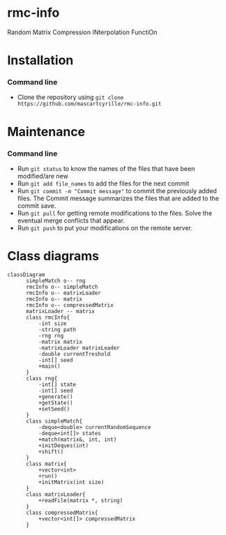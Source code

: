 # rmc-info
Random Matrix Compression INterpolation FunctiOn

# Installation
### Command line
- Clone the repository using `git clone https://github.com/mascartcyrille/rmc-info.git`

# Maintenance
### Command line
- Run `git status` to know the names of the files that have been modified/are new
- Run `git add file_names` to add the files for the next commit
- Run `git commit -m "Commit message"` to commit the previously added files. The Commit message summarizes the files that are added to the commit save.
- Run `git pull` for getting remote modifications to the files. Solve the eventual merge conflicts that appear.
- Run `git push` to put your modifications on the remote server.

# Class diagrams

```mermaid
classDiagram
      simpleMatch o-- rng
      rmcInfo o-- simpleMatch
      rmcInfo o-- matrixLoader
      rmcInfo o-- matrix
      rmcInfo o-- compressedMatrix
      matrixLoader -- matrix
      class rmcInfo{
          -int size
          -string path
          -rng rng
          -matrix matrix
          -matrixLoader matrixLoader
          -double currentTreshold
          -int[] seed
          +main()
      }
      class rng{
          -int[] state
          -int[] seed
          +generate()
          +getState()
          +setSeed()
      }
      class simpleMatch{
          -deque<double> currentRandomSequence
          -deque<int[]> states
          +match(matrix&, int, int)
          +initDeques(int)
          +shift()
      }
      class matrix{
          +vector<int>
          +run()
          +initMatrix(int size)
      }
      class matrixLoader{
          +readFile(matrix *, string)
      }
      class compressedMatrix{
          +vector<int[]> compressedMatrix
      }
```